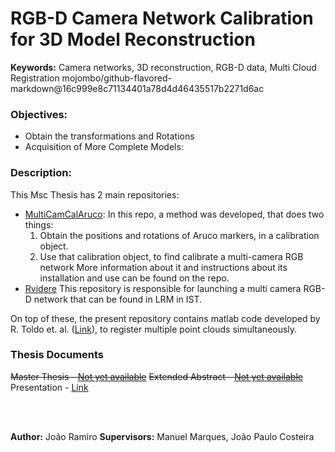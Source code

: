 
# RGB-D Camera Network Calibration for 3D Model Reconstruction

**Keywords:** Camera networks, 3D reconstruction, RGB-D data, Multi Cloud Registration
mojombo/github-flavored-markdown@16c999e8c71134401a78d4d46435517b2271d6ac

### Objectives:
* Obtain the transformations and Rotations 
* Acquisition of More Complete Models:

### Description:
This Msc Thesis has 2 main repositories:
 - [MultiCamCalAruco](https://github.com/DonHaul/MultiCamCalAruco/tree/master):
In this repo, a method was developed, that does two things:
	1. Obtain the positions and rotations of Aruco markers, in a calibration  object.
	2. Use that calibration object, to find calibrate a multi-camera RGB network
	More information  about it and instructions about its installation and use can be found on the repo.
  - [Rvidere](https://github.com/DonHaul/Rvidere)
  This repository is responsible for launching a multi camera RGB-D network that can be found in LRM in IST.


On top of these, the present repository contains matlab code developed by R. Toldo et. al. ([Link](https://www.researchgate.net/publication/228959196)), to register multiple point clouds simultaneously.
<br>

### Thesis Documents
~~Master Thesis - [Not yet available](after6monthsputlinkhere)~~
~~Extended Abstract - [Not yet available](after6monthsputlinkhere)~~
Presentation - [Link](https://mega.nz/#F!8MBxFSAB!aoKIWGMDL75TqNgwubL_qA)

<br>
<br>

**Author:** João Ramiro
**Supervisors:** Manuel Marques, João Paulo Costeira
